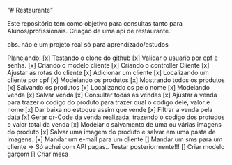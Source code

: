 "# Restaurante" 

Este repositório tem como objetivo para consultas tanto para Alunos/profissionais. Criação de uma api de restaurante. 

obs. não é um projeto real só para aprendizado/estudos 

Planejando: 
[x] Testando o clone do github
[x] Validar o usuario por cpf e senha.
[x] Criando o modelo cliente
[x] Criando o controller Cliente
[x] Ajustar as rotas do cliente
[x] Adicionar um cliente
[x] Localizando um cliente por cpf
[x] Modelando os produtos
[x] Mostrando todos os produtos
[x] Salvando os produtos
[x] Localizando os pelo nome
[x] Modelando venda
[x] Salvar venda
[x] Consultar todas as vendas
[x] Ajustar a venda para trazer o codigo do produto para trazer qual o codigo dele, valor e nome
[x] Dar baixa no estoque assim que vende
[x] Filtrar a venda pela data
[x] Gerar qr-Code da venda realizada, trazendo o codigo dos protudos e valor total da venda
[x] Modelar o salvamento de uma ou várias imagens do produto
[x] Salvar uma imagem do produto e salvar em uma pasta de imagens.
[x] Mandar um e-mail para um cliente
[] Mandar um sms para um cliente => Só achei com API pagas.. Testar posteriormente!!!
[] Criar modelo garçom
[] Criar mesa
 